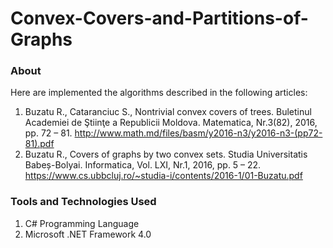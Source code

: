 # Convex-Covers-and-Partitions-of-Graphs
<h3> About </h3>

Here are implemented the algorithms described in the following articles:
  1.  Buzatu R., Cataranciuc S., Nontrivial convex covers of trees. Buletinul Academiei de Ştiinţe a Republicii Moldova. Matematica, Nr.3(82), 2016, pp. 72 – 81. http://www.math.md/files/basm/y2016-n3/y2016-n3-(pp72-81).pdf
  2.	Buzatu R., Covers of graphs by two convex sets. Studia Universitatis Babeș-Bolyai. Informatica, Vol. LXI, Nr.1, 2016, pp. 5 – 22. https://www.cs.ubbcluj.ro/~studia-i/contents/2016-1/01-Buzatu.pdf

<h3> Tools and Technologies Used </h3>

  1.  C# Programming Language
  2.  Microsoft .NET Framework 4.0


